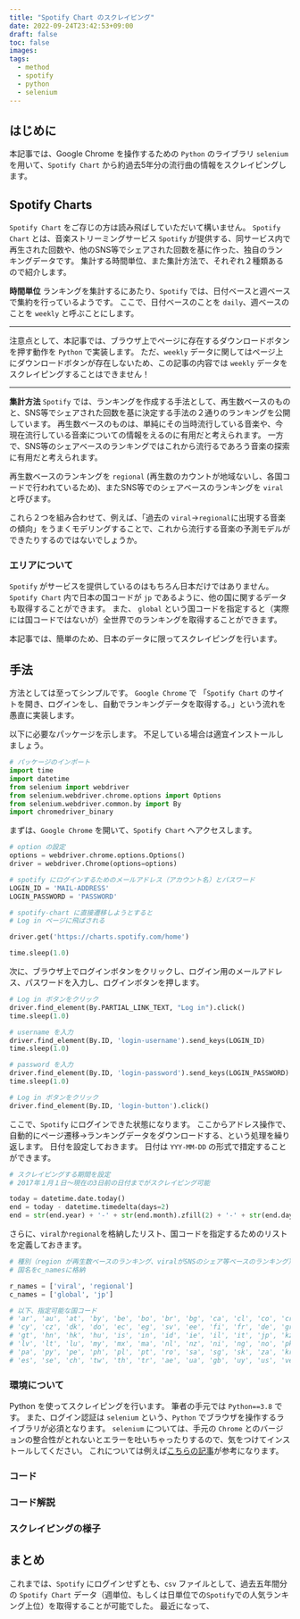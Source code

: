 ```yaml
---
title: "Spotify Chart のスクレイピング"
date: 2022-09-24T23:42:53+09:00
draft: false
toc: false
images:
tags:
  - method
  - spotify
  - python
  - selenium
---
```


## はじめに

本記事では、Google Chrome を操作するための `Python` のライブラリ `selenium` を用いて、`Spotify Chart` から約過去5年分の流行曲の情報をスクレイピングします。

## Spotify Charts
`Spotify Chart` をご存じの方は読み飛ばしていただいて構いません。
`Spotify Chart` とは、音楽ストリーミングサービス `Spotify` が提供する、同サービス内で再生された回数や、他のSNS等でシェアされた回数を基に作った、独自のランキングデータです。
集計する時間単位、また集計方法で、それぞれ２種類あるので紹介します。

**時間単位**
ランキングを集計するにあたり、`Spotify` では、日付ベースと週ベースで集約を行っているようです。
ここで、日付ベースのことを `daily`、週ベースのことを `weekly` と呼ぶことにします。

---
注意点として、本記事では、ブラウザ上でページに存在するダウンロードボタンを押す動作を `Python` で実装します。
ただ、`weekly` データに関してはページ上にダウンロードボタンが存在しないため、この記事の内容では `weekly` データをスクレイピングすることはできません！

---

**集計方法**
`Spotify` では、ランキングを作成する手法として、再生数ベースのものと、SNS等でシェアされた回数を基に決定する手法の２通りのランキングを公開しています。
再生数ベースのものは、単純にその当時流行している音楽や、今現在流行している音楽についての情報をえるのに有用だと考えられます。
一方で、SNS等のシェアベースのランキングではこれから流行るであろう音楽の探索に有用だと考えられます。

再生数ベースのランキングを `regional` (再生数のカウントが地域ないし、各国コードで行われているため)、またSNS等でのシェアベースのランキングを `viral` と呼びます。

これら２つを組み合わせて、例えば、「過去の `viral`→`regional`に出現する音楽の傾向」をうまくモデリングすることで、これから流行する音楽の予測モデルができたりするのではないでしょうか。

### エリアについて
`Spotify` がサービスを提供しているのはもちろん日本だけではありません。
`Spotify Chart` 内で日本の国コードが `jp` であるように、他の国に関するデータも取得することができます。
また、 `global` という国コードを指定すると（実際には国コードではないが）全世界でのランキングを取得することができます。

本記事では、簡単のため、日本のデータに限ってスクレイピングを行います。

## 手法
方法としては至ってシンプルです。
`Google Chrome` で 「`Spotify Chart` のサイトを開き、ログインをし、自動でランキングデータを取得する。」という流れを愚直に実装します。

以下に必要なパッケージを示します。
不足している場合は適宜インストールしましょう。

```python
# パッケージのインポート
import time
import datetime
from selenium import webdriver
from selenium.webdriver.chrome.options import Options
from selenium.webdriver.common.by import By
import chromedriver_binary
```

まずは、`Google Chrome` を開いて、`Spotify Chart` へアクセスします。

```python
# option の設定
options = webdriver.chrome.options.Options()
driver = webdriver.Chrome(options=options)

# spotify にログインするためのメールアドレス（アカウント名）とパスワード
LOGIN_ID = 'MAIL-ADDRESS'
LOGIN_PASSWORD = 'PASSWORD'

# spotify-chart に直接遷移しようとすると
# Log in ページに飛ばされる

driver.get('https://charts.spotify.com/home')

time.sleep(1.0)
```

次に、ブラウザ上でログインボタンをクリックし、ログイン用のメールアドレス、パスワードを入力し、ログインボタンを押します。

```python
# Log in ボタンをクリック
driver.find_element(By.PARTIAL_LINK_TEXT, "Log in").click()
time.sleep(1.0)

# username を入力
driver.find_element(By.ID, 'login-username').send_keys(LOGIN_ID)
time.sleep(1.0)

# password を入力
driver.find_element(By.ID, 'login-password').send_keys(LOGIN_PASSWORD)
time.sleep(1.0)

# Log in ボタンをクリック
driver.find_element(By.ID, 'login-button').click()
```

ここで、`Spotify` にログインできた状態になります。
ここからアドレス操作で、自動的にページ遷移→ランキングデータをダウンロードする、という処理を繰り返します。
日付を設定しておきます。
日付は `YYY-MM-DD` の形式で措定することができます。

```python
# スクレイピングする期間を設定
# 2017年１月１日〜現在の3日前の日付までがスクレイピング可能

today = datetime.date.today()
end = today - datetime.timedelta(days=2)
end = str(end.year) + '-' + str(end.month).zfill(2) + '-' + str(end.day).zfill(2)
```

さらに、`viral`か`regional`を格納したリスト、国コードを指定するためのリストを定義しておきます。

```python
# 種別（region が再生数ベースのランキング、viralがSNSのシェア等ベースのランキング）
# 国名をc_namesに格納

r_names = ['viral', 'regional']
c_names = ['global', 'jp']

# 以下、指定可能な国コード
# 'ar', 'au', 'at', 'by', 'be', 'bo', 'br', 'bg', 'ca', 'cl', 'co', 'cr', 
# 'cy', 'cz', 'dk', 'do', 'ec', 'eg', 'sv', 'ee', 'fi', 'fr', 'de', 'gr',
# 'gt', 'hn', 'hk', 'hu', 'is', 'in', 'id', 'ie', 'il', 'it', 'jp', 'kz',
# 'lv', 'lt', 'lu', 'my', 'mx', 'ma', 'nl', 'nz', 'ni', 'ng', 'no', 'pk',
# 'pa', 'py', 'pe', 'ph', 'pl', 'pt', 'ro', 'sa', 'sg', 'sk', 'za', 'kr',
# 'es', 'se', 'ch', 'tw', 'th', 'tr', 'ae', 'ua', 'gb', 'uy', 'us', 've', 'vn'
```

### 環境について

Python を使ってスクレイピングを行います。
筆者の手元では `Python==3.8` です。
また、ログイン認証は `selenium` という、`Python` でブラウザを操作するライブラリが必須となります。
`selenium` については、手元の `Chrome` とのバージョンの整合性がとれないとエラーを吐いちゃったりするので、気をつけてインストールしてください。
これについては例えば[こちらの記事]()が参考になります。

### コード

### コード解説

### スクレイピングの様子

## まとめ



これまでは、`Spotify` にログインせずとも、`csv` ファイルとして、過去五年間分の `Spotify Chart` データ（週単位、もしくは日単位での`Spotify`での人気ランキング上位）を取得することが可能でした。
最近になって、